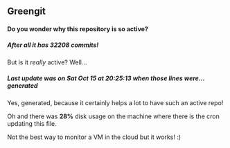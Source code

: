 ## Greengit

#### Do you wonder why this repository is so active?

##### After all it has 32208 commits!

But is it *really* active? Well...

##### Last update was on Sat Oct 15 at 20:25:13 when those lines were... generated

Yes, generated, because it certainly helps a lot to have such an active repo!

Oh and there was **28%** disk usage on the machine
where there is the cron updating this file.

Not the best way to monitor a VM in the cloud but it works! :)
